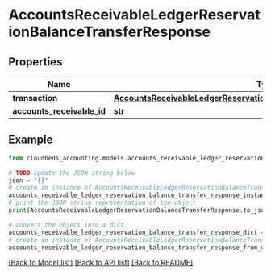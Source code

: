 # AccountsReceivableLedgerReservationBalanceTransferResponse


## Properties

Name | Type | Description | Notes
------------ | ------------- | ------------- | -------------
**transaction** | [**AccountsReceivableLedgerReservationBalanceTransferResponseTransaction**](AccountsReceivableLedgerReservationBalanceTransferResponseTransaction.md) |  | [optional] 
**accounts_receivable_id** | **str** |  | [optional] 

## Example

```python
from cloudbeds_accounting.models.accounts_receivable_ledger_reservation_balance_transfer_response import AccountsReceivableLedgerReservationBalanceTransferResponse

# TODO update the JSON string below
json = "{}"
# create an instance of AccountsReceivableLedgerReservationBalanceTransferResponse from a JSON string
accounts_receivable_ledger_reservation_balance_transfer_response_instance = AccountsReceivableLedgerReservationBalanceTransferResponse.from_json(json)
# print the JSON string representation of the object
print(AccountsReceivableLedgerReservationBalanceTransferResponse.to_json())

# convert the object into a dict
accounts_receivable_ledger_reservation_balance_transfer_response_dict = accounts_receivable_ledger_reservation_balance_transfer_response_instance.to_dict()
# create an instance of AccountsReceivableLedgerReservationBalanceTransferResponse from a dict
accounts_receivable_ledger_reservation_balance_transfer_response_from_dict = AccountsReceivableLedgerReservationBalanceTransferResponse.from_dict(accounts_receivable_ledger_reservation_balance_transfer_response_dict)
```
[[Back to Model list]](../README.md#documentation-for-models) [[Back to API list]](../README.md#documentation-for-api-endpoints) [[Back to README]](../README.md)


